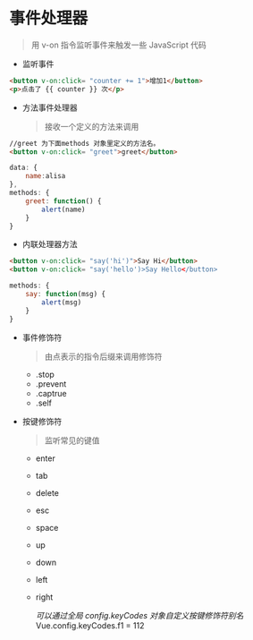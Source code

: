 # 事件处理器

 > 用 v-on 指令监听事件来触发一些 JavaScript 代码

- 监听事件

```html
<button v-on:click= "counter += 1">增加1</button>
<p>点击了 {{ counter }} 次</p>
```

- 方法事件处理器

  > 接收一个定义的方法来调用

```html
//greet 为下面methods 对象里定义的方法名。
<button v-on:click= "greet">greet</button>
```

```JavaScript
data: {
    name:alisa
},
methods: {
    greet: function() {
        alert(name)
    }
}
```

- 内联处理器方法

```html
<button v-on:click= "say('hi')">Say Hi</button>
<button v-on:click= "say('hello')>Say Hello</button>
```

```JavaScript
methods: {
    say: function(msg) {
        alert(msg)
    }
}
```

- 事件修饰符
  > 由点表示的指令后缀来调用修饰符

  + .stop
  + .prevent
  + .captrue
  + .self

- 按键修饰符
  > 监听常见的键值

  + enter
  + tab
  + delete
  + esc
  + space
  + up
  + down
  + left
  + right

    *可以通过全局 config.keyCodes 对象自定义按键修饰符别名*
       Vue.config.keyCodes.f1 = 112

